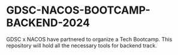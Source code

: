 # GDSC-NACOS-BOOTCAMP-BACKEND-2024
GDSC x NACOS have partnered to organize a Tech Bootcamp. This repository will hold all the necessary tools for backend track.
